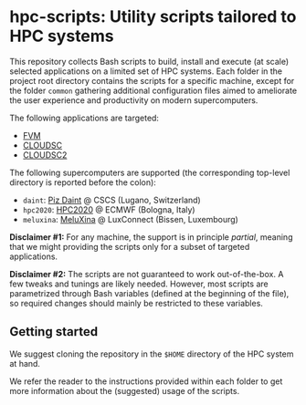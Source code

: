 # hpc-scripts: Utility scripts tailored to HPC systems

This repository collects Bash scripts to build, install and execute (at scale)
selected applications on a limited set of HPC systems. Each folder in the project root
directory contains the scripts for a specific machine, except for the folder
`common` gathering additional configuration files aimed to ameliorate
the user experience and productivity on modern supercomputers.

The following applications are targeted:
* [FVM](https://github.com/ckuehnlein/FVM_GT4Py)
* [CLOUDSC](https://github.com/ecmwf-ifs/dwarf-p-cloudsc)
* [CLOUDSC2](https://github.com/ecmwf-ifs/dwarf-p-cloudsc2-tl-ad)

The following supercomputers are supported (the corresponding top-level
directory is reported before the colon):
* `daint`: [Piz Daint](https://www.cscs.ch/computers/piz-daint/) @ CSCS (Lugano, Switzerland)
* `hpc2020`: [HPC2020](https://www.ecmwf.int/en/elibrary/81163-hpc2020-ecmwfs-new-high-performance-computing-facility)
@ ECMWF (Bologna, Italy)
* `meluxina`: [MeluXina](https://docs.lxp.lu/) @ LuxConnect (Bissen, Luxembourg)

**Disclaimer #1:** For any machine, the support is in principle *partial*, meaning
that we might providing the scripts only for a subset of targeted applications.

**Disclaimer #2:** The scripts are not guaranteed to work out-of-the-box. A few tweaks
and tunings are likely needed. However, most scripts are parametrized through Bash variables
(defined at the beginning of the file), so required changes should mainly be restricted to
these variables.


## Getting started

We suggest cloning the repository in the `$HOME` directory of the HPC system at hand.

We refer the reader to the instructions provided within each folder to get more information
about the (suggested) usage of the scripts.
